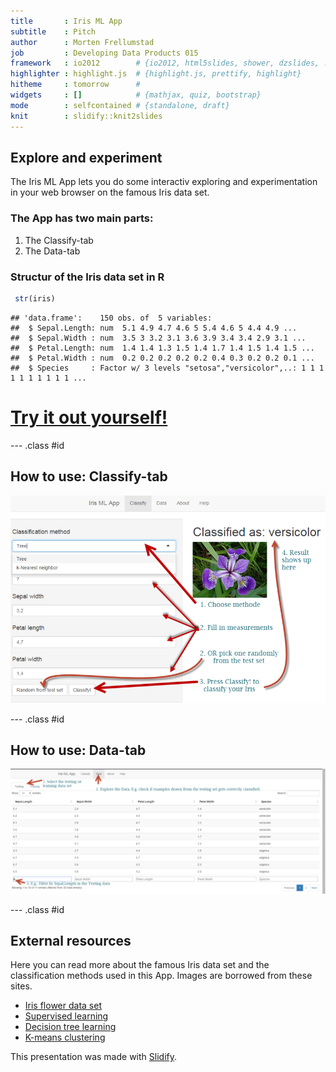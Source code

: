 ```yaml
---
title       : Iris ML App
subtitle    : Pitch
author      : Morten Frellumstad
job         : Developing Data Products 015
framework   : io2012        # {io2012, html5slides, shower, dzslides, ...}
highlighter : highlight.js  # {highlight.js, prettify, highlight}
hitheme     : tomorrow      # 
widgets     : []            # {mathjax, quiz, bootstrap}
mode        : selfcontained # {standalone, draft}
knit        : slidify::knit2slides
---
```

<style>
  .title-slide {
    background-image: url(assets/img/bkg.png);
    background-repeat: no-repeat;
    background-position: 70% 50%;
   }
</style>
<!---
https://github.com/ramnathv/slidify/issues/373
install_github('ramnathv/slidify', ref = github_pull(425))
-->

## Explore and experiment
The Iris ML App lets you do some interactiv exploring and experimentation in your web browser on
the famous Iris data set.

### The App has two main parts:
1. The Classify-tab
2. The Data-tab

### Structur of the Iris data set in R


```r
 str(iris)
```

```
## 'data.frame':	150 obs. of  5 variables:
##  $ Sepal.Length: num  5.1 4.9 4.7 4.6 5 5.4 4.6 5 4.4 4.9 ...
##  $ Sepal.Width : num  3.5 3 3.2 3.1 3.6 3.9 3.4 3.4 2.9 3.1 ...
##  $ Petal.Length: num  1.4 1.4 1.3 1.5 1.4 1.7 1.4 1.5 1.4 1.5 ...
##  $ Petal.Width : num  0.2 0.2 0.2 0.2 0.2 0.4 0.3 0.2 0.2 0.1 ...
##  $ Species     : Factor w/ 3 levels "setosa","versicolor",..: 1 1 1 1 1 1 1 1 1 1 ...
```

# [Try it out yourself!](https://mfrellum.shinyapps.io/Irisclassify)

--- .class #id 

## How to use: Classify-tab

![classifyHelp](assets/img/classifyHelp.png)

--- .class #id 

##  How to use: Data-tab

![dataHelp](assets/img/exploreData.png)

--- .class #id 

## External resources
Here you can read more about the famous Iris data set and the classification methods
used in this App. Images are borrowed from these sites.
* [Iris flower data set](https://en.wikipedia.org/wiki/Iris_flower_data_set)
* [Supervised learning](http://sebastianraschka.com/Articles/2014_intro_supervised_learning.html)
* [Decision tree learning](https://en.wikipedia.org/wiki/Decision_tree_learning)
* [K-means clustering](https://en.wikipedia.org/wiki/K-means_clustering)

This presentation was made with [Slidify](http://slidify.org).

